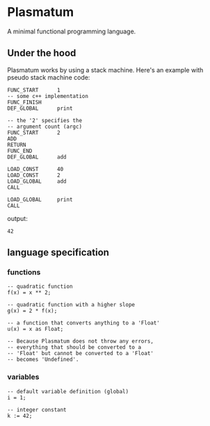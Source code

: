 # Plasmatum
A minimal functional programming language.

## Under the hood
Plasmatum works by using a stack machine. Here's an example with pseudo stack machine code:
```
FUNC_START      1
-- some c++ implementation
FUNC_FINISH
DEF_GLOBAL      print

-- the '2' specifies the
-- argument count (argc)
FUNC_START      2
ADD
RETURN
FUNC_END
DEF_GLOBAL      add

LOAD_CONST      40
LOAD_CONST      2
LOAD_GLOBAL     add
CALL

LOAD_GLOBAL     print
CALL
```

output:
```
42
```


## language specification
### functions
```plsm
-- quadratic function
f(x) = x ** 2;

-- quadratic function with a higher slope
g(x) = 2 * f(x);

-- a function that converts anything to a 'Float'
u(x) = x as Float;

-- Because Plasmatum does not throw any errors,
-- everything that should be converted to a
-- 'Float' but cannot be converted to a 'Float'
-- becomes 'Undefined'.

```

### variables
```
-- default variable definition (global)
i = 1;

-- integer constant
k := 42;
```


